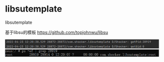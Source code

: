# libsutemplate
libsutemplate

基于libsu的模板
https://github.com/topjohnwu/libsu

![](img/pic.png)
![](img/pic2.png)

